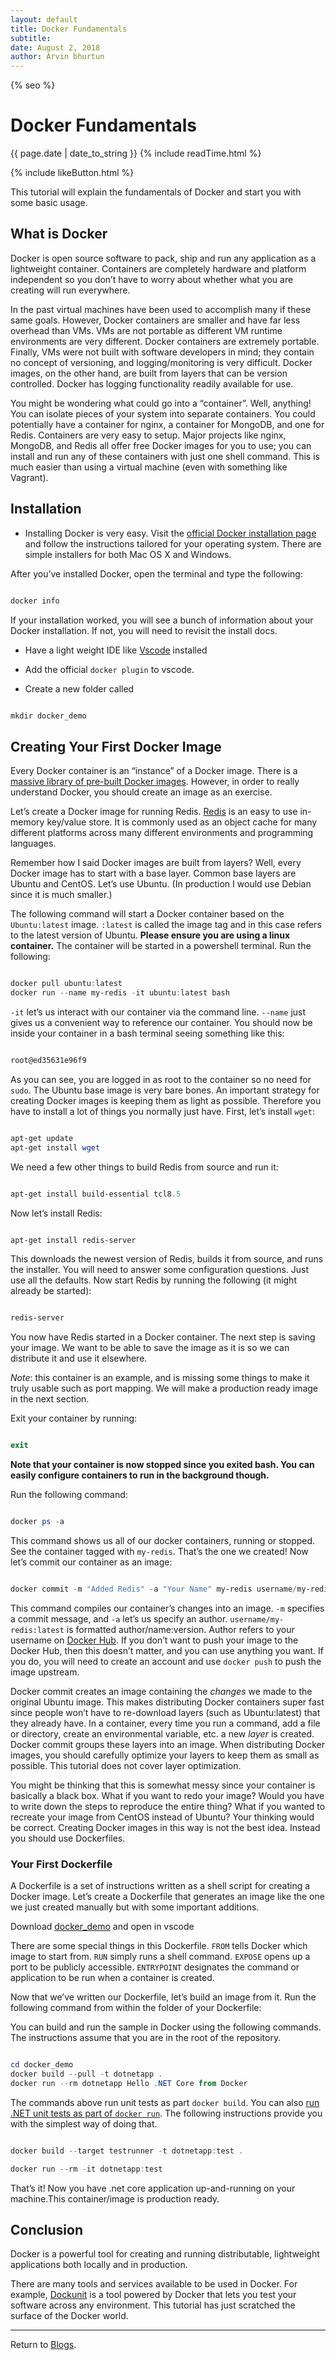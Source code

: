 ```yaml
---
layout: default
title: Docker Fundamentals
subtitle:
date: August 2, 2018
author: Arvin bhurtun
---
```

{% seo %}

# Docker Fundamentals

{{ page.date | date_to_string }} {% include readTime.html %}

{% include likeButton.html %}

This tutorial will explain the fundamentals of Docker and start you with some basic usage.

## What is Docker

Docker is open source software to pack, ship and run any application as a lightweight container. Containers are completely hardware and platform independent so you don’t have to worry about whether what you are creating will run everywhere.

In the past virtual machines have been used to accomplish many if these same goals. However, Docker containers are smaller and have far less overhead than VMs. VMs are not portable as different VM runtime environments are very different. Docker containers are extremely portable. Finally, VMs were not built with software developers in mind; they contain no concept of versioning, and logging/monitoring is very difficult. Docker images, on the other hand, are built from layers that can be version controlled. Docker has logging functionality readily available for use.

You might be wondering what could go into a “container”. Well, anything! You can isolate pieces of your system into separate containers. You could potentially have a container for nginx, a container for MongoDB, and one for Redis. Containers are very easy to setup. Major projects like nginx, MongoDB, and Redis all offer free Docker images for you to use; you can install and run any of these containers with just one shell command. This is much easier than using a virtual machine (even with something like Vagrant).

## Installation

* Installing Docker is very easy. Visit the [official Docker installation page](https://docs.docker.com/installation/) and follow the instructions tailored for your operating system. There are simple installers for both Mac OS X and Windows.

After you’ve installed Docker, open the terminal and type the following:

```powershell

docker info

```

If your installation worked, you will see a bunch of information about your Docker installation. If not, you will need to revisit the install docs.

* Have a light weight IDE like [Vscode](https://code.visualstudio.com/) installed

* Add the official `docker plugin` to vscode.

* Create a new folder called

```powershell

mkdir docker_demo

```

## Creating Your First Docker Image

Every Docker container is an “instance” of a Docker image. There is a [massive library of pre-built Docker images](https://store.docker.com/). However, in order to really understand Docker, you should create an image as an exercise.

Let’s create a Docker image for running Redis. [Redis](http://redis.io/) is an easy to use in-memory key/value store. It is commonly used as an object cache for many different platforms across many different environments and programming languages.

Remember how I said Docker images are built from layers? Well, every Docker image has to start with a base layer. Common base layers are Ubuntu and CentOS. Let’s use Ubuntu. (In production I would use Debian since it is much smaller.)

The following command will start a Docker container based on the `Ubuntu:latest` image. `:latest` is called the image tag and in this case refers to the latest version of Ubuntu. **Please ensure you are using a linux container.** The container will be started in a powershell terminal. Run the following:

```powershell

docker pull ubuntu:latest
docker run --name my-redis -it ubuntu:latest bash

```

`-it` let’s us interact with our container via the command line. `--name` just gives us a convenient way to reference our container. You should now be inside your container in a bash terminal seeing something like this:

```powershell

root@ed35631e96f9

```

As you can see, you are logged in as root to the container so no need for `sudo`. The Ubuntu base image is very bare bones. An important strategy for creating Docker images is keeping them as light as possible. Therefore you have to install a lot of things you normally just have. First, let’s install `wget`:

```powershell

apt-get update
apt-get install wget

```

We need a few other things to build Redis from source and run it:

```powershell

apt-get install build-essential tcl8.5

```

Now let’s install Redis:

```powershell

apt-get install redis-server

```

This downloads the newest version of Redis, builds it from source, and runs the installer. You will need to answer some configuration questions. Just use all the defaults. Now start Redis by running the following (it might already be started):

```powershell

redis-server

```

You now have Redis started in a Docker container. The next step is saving your image. We want to be able to save the image as it is so we can distribute it and use it elsewhere.

_Note_: this container is an example, and is missing some things to make it truly usable such as port mapping. We will make a production ready image in the next section.

Exit your container by running:

```powershell

exit

```

**Note that your container is now stopped since you exited bash. You can easily configure containers to run in the background though.**

Run the following command:

```powershell

docker ps -a

```

This command shows us all of our docker containers, running or stopped. See the container tagged with `my-redis`. That’s the one we created! Now let’s commit our container as an image:

```powershell

docker commit -m "Added Redis" -a "Your Name" my-redis username/my-redis:latest

```

This command compiles our container’s changes into an image. `-m` specifies a commit message, and `-a` let’s us specify an author. `username/my-redis:latest` is formatted author/name:version. Author refers to your username on [Docker Hub](https://hub.docker.com/). If you don’t want to push your image to the Docker Hub, then this doesn’t matter, and you can use anything you want. If you do, you will need to create an account and use `docker push` to push the image upstream.

Docker commit creates an image containing the _changes_ we made to the original Ubuntu image. This makes distributing Docker containers super fast since people won’t have to re-download layers (such as Ubuntu:latest) that they already have. In a container, every time you run a command, add a file or directory, create an environmental variable, etc. a new _layer_ is created. Docker commit groups these layers into an image. When distributing Docker images, you should carefully optimize your layers to keep them as small as possible. This tutorial does not cover layer optimization.

You might be thinking that this is somewhat messy since your container is basically a black box. What if you want to redo your image? Would you have to write down the steps to reproduce the entire thing? What if you wanted to recreate your image from CentOS instead of Ubuntu? Your thinking would be correct. Creating Docker images in this way is not the best idea. Instead you should use Dockerfiles.

### Your First Dockerfile

A Dockerfile is a set of instructions written as a shell script for creating a Docker image. Let’s create a Dockerfile that generates an image like the one we just created manually but with some important additions.

Download [docker_demo](https://github.com/abhurtun/docker_demo) and open in vscode

There are some special things in this Dockerfile. `FROM` tells Docker which image to start from.
`RUN` simply runs a shell command. `EXPOSE` opens up a port to be publicly accessible. `ENTRYPOINT` designates the command or application to be run when a container is created.

Now that we’ve written our Dockerfile, let’s build an image from it. Run the following command from within the folder of your Dockerfile:

You can build and run the sample in Docker using the following commands. The instructions assume that you are in the root of the repository.

```powershell

cd docker_demo
docker build --pull -t dotnetapp .
docker run --rm dotnetapp Hello .NET Core from Docker

```

The commands above run unit tests as part `docker build`. You can also [run .NET unit tests as part of `docker run`](dotnet-docker-unit-testing.md). The following instructions provide you with the simplest way of doing that.

```powershell

docker build --target testrunner -t dotnetapp:test .

docker run --rm -it dotnetapp:test

```

That’s it! Now you have .net core application up-and-running on your machine.This container/image is production ready.

## Conclusion

Docker is a powerful tool for creating and running distributable, lightweight applications both locally and in production.

There are many tools and services available to be used in Docker. For example, [Dockunit](https://dockunit.io) is a tool powered by Docker that lets you test your software across any environment. This tutorial has just scratched the surface of the Docker world.

---

Return to [Blogs](../index.md).